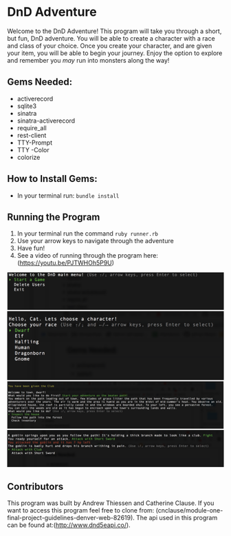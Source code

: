 <!-- Make sure to create a good README.md with a short description, install instructions, a contributors guide and a link to the license for your code. --> 
# **DnD Adventure** 

Welcome to the DnD Adventure! This program will take you through a short, but fun, DnD adventure. You will be able to create a character with a race and class of your choice. Once you create your character, and are given your item, you will be able to begin your journey. Enjoy the option to explore and remember you _may_ run into monsters along the way!
 

## Gems Needed: 
- activerecord
- sqlite3
- sinatra
- sinatra-activerecord
- require_all
- rest-client
- TTY-Prompt
- TTY -Color
- colorize

## How to Install Gems: 
- In your terminal run:
 `bundle install` 

## Running the Program
1. In your terminal run the command `ruby runner.rb`
2. Use your arrow keys to navigate through the adventure 
3. Have fun!  
4. See a video of running through the program here: (https://youtu.be/PJTWHOh5P9U)

![alternativetext](readme/start.png)
![alternativetext](readme/choosecharact.png)
![alternativetext](readme/exploreoption.png)
![alternativetext](readme/fight.png)




## Contributors 
This program was built by Andrew Thiessen and Catherine Clause. 
If you want to access this program feel free to clone from: (cnclause/module-one-final-project-guidelines-denver-web-82619).
The api used in this program can be found at:(http://www.dnd5eapi.co/).
